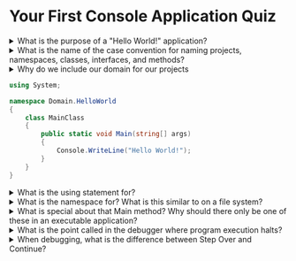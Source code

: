 # Your First Console Application Quiz

<details>
  <summary>What is the purpose of a "Hello World!" application?</summary>

It's to pinpoint the applications entry and exit point. It also shows how to display output to the user.

</details>

<details>
  <summary>What is the name of the case convention for naming projects, namespaces, classes, interfaces, and methods?</summary>

Pascal Case

</details>

<details>
  <summary>Why do we include our domain for our projects</summary>

It avoids naming conflicts.

</details>

```cs
using System;

namespace Domain.HelloWorld
{
    class MainClass
    {
        public static void Main(string[] args)
        {
            Console.WriteLine("Hello World!");
        }
    }
}
```

<details>
  <summary>What is the using statement for?</summary>

It imports shared code from other DLL files.

</details>

<details>
  <summary>What is the namespace for?  What is this similar to on a file system?</summary>

It creates an organization structure for our classes and objects. It's like a directory on a file system.

</details>

<details>
  <summary>What is special about that Main method?  Why should there only be one of these in an executable application?</summary>

It is the entry point of a .Net application. You can only have one Main method upon compilation time and any others would just be noise and dead code.

</details>

<details>
  <summary>What is the point called in the debugger where program execution halts?</summary>

A breakpoint.

</details>

<details>
  <summary>When debugging, what is the difference between Step Over and Continue?</summary>

Step over continues the execution of the program until the next line. Continue continues the execution of the program until the next breakpoint.

</details>
